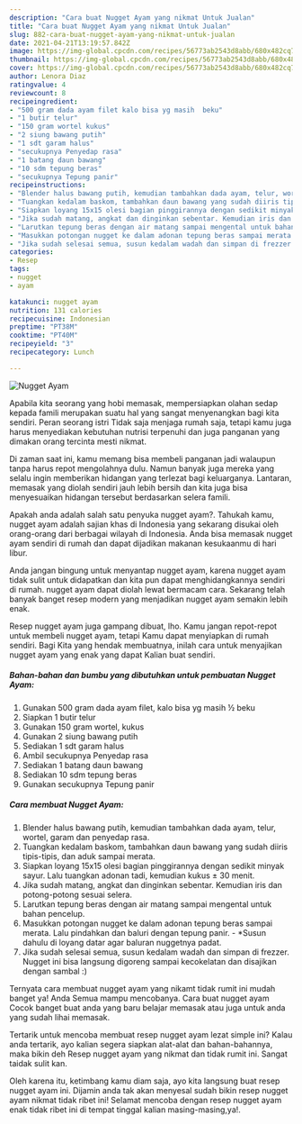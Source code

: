 ```yaml
---
description: "Cara buat Nugget Ayam yang nikmat Untuk Jualan"
title: "Cara buat Nugget Ayam yang nikmat Untuk Jualan"
slug: 882-cara-buat-nugget-ayam-yang-nikmat-untuk-jualan
date: 2021-04-21T13:19:57.842Z
image: https://img-global.cpcdn.com/recipes/56773ab2543d8abb/680x482cq70/nugget-ayam-foto-resep-utama.jpg
thumbnail: https://img-global.cpcdn.com/recipes/56773ab2543d8abb/680x482cq70/nugget-ayam-foto-resep-utama.jpg
cover: https://img-global.cpcdn.com/recipes/56773ab2543d8abb/680x482cq70/nugget-ayam-foto-resep-utama.jpg
author: Lenora Diaz
ratingvalue: 4
reviewcount: 8
recipeingredient:
- "500 gram dada ayam filet kalo bisa yg masih  beku"
- "1 butir telur"
- "150 gram wortel kukus"
- "2 siung bawang putih"
- "1 sdt garam halus"
- "secukupnya Penyedap rasa"
- "1 batang daun bawang"
- "10 sdm tepung beras"
- "secukupnya Tepung panir"
recipeinstructions:
- "Blender halus bawang putih, kemudian tambahkan dada ayam, telur, wortel, garam dan penyedap rasa."
- "Tuangkan kedalam baskom, tambahkan daun bawang yang sudah diiris tipis-tipis, dan aduk sampai merata."
- "Siapkan loyang 15x15 olesi bagian pinggirannya dengan sedikit minyak sayur. Lalu tuangkan adonan tadi, kemudian kukus ± 30 menit."
- "Jika sudah matang, angkat dan dinginkan sebentar. Kemudian iris dan potong-potong sesuai selera."
- "Larutkan tepung beras dengan air matang sampai mengental untuk bahan pencelup."
- "Masukkan potongan nugget ke dalam adonan tepung beras sampai merata. Lalu pindahkan dan baluri dengan tepung panir. *Susun dahulu di loyang datar agar baluran nuggetnya padat."
- "Jika sudah selesai semua, susun kedalam wadah dan simpan di frezzer. Nugget ini bisa langsung digoreng sampai kecokelatan dan disajikan dengan sambal :)"
categories:
- Resep
tags:
- nugget
- ayam

katakunci: nugget ayam 
nutrition: 131 calories
recipecuisine: Indonesian
preptime: "PT38M"
cooktime: "PT40M"
recipeyield: "3"
recipecategory: Lunch

---
```



![Nugget Ayam](https://img-global.cpcdn.com/recipes/56773ab2543d8abb/680x482cq70/nugget-ayam-foto-resep-utama.jpg)

Apabila kita seorang yang hobi memasak, mempersiapkan olahan sedap kepada famili merupakan suatu hal yang sangat menyenangkan bagi kita sendiri. Peran seorang istri Tidak saja menjaga rumah saja, tetapi kamu juga harus menyediakan kebutuhan nutrisi terpenuhi dan juga panganan yang dimakan orang tercinta mesti nikmat.

Di zaman  saat ini, kamu memang bisa membeli panganan jadi walaupun tanpa harus repot mengolahnya dulu. Namun banyak juga mereka yang selalu ingin memberikan hidangan yang terlezat bagi keluarganya. Lantaran, memasak yang diolah sendiri jauh lebih bersih dan kita juga bisa menyesuaikan hidangan tersebut berdasarkan selera famili. 



Apakah anda adalah salah satu penyuka nugget ayam?. Tahukah kamu, nugget ayam adalah sajian khas di Indonesia yang sekarang disukai oleh orang-orang dari berbagai wilayah di Indonesia. Anda bisa memasak nugget ayam sendiri di rumah dan dapat dijadikan makanan kesukaanmu di hari libur.

Anda jangan bingung untuk menyantap nugget ayam, karena nugget ayam tidak sulit untuk didapatkan dan kita pun dapat menghidangkannya sendiri di rumah. nugget ayam dapat diolah lewat bermacam cara. Sekarang telah banyak banget resep modern yang menjadikan nugget ayam semakin lebih enak.

Resep nugget ayam juga gampang dibuat, lho. Kamu jangan repot-repot untuk membeli nugget ayam, tetapi Kamu dapat menyiapkan di rumah sendiri. Bagi Kita yang hendak membuatnya, inilah cara untuk menyajikan nugget ayam yang enak yang dapat Kalian buat sendiri.

<!--inarticleads1-->

##### Bahan-bahan dan bumbu yang dibutuhkan untuk pembuatan Nugget Ayam:

1. Gunakan 500 gram dada ayam filet, kalo bisa yg masih ½ beku
1. Siapkan 1 butir telur
1. Gunakan 150 gram wortel, kukus
1. Gunakan 2 siung bawang putih
1. Sediakan 1 sdt garam halus
1. Ambil secukupnya Penyedap rasa
1. Sediakan 1 batang daun bawang
1. Sediakan 10 sdm tepung beras
1. Gunakan secukupnya Tepung panir




<!--inarticleads2-->

##### Cara membuat Nugget Ayam:

1. Blender halus bawang putih, kemudian tambahkan dada ayam, telur, wortel, garam dan penyedap rasa.
1. Tuangkan kedalam baskom, tambahkan daun bawang yang sudah diiris tipis-tipis, dan aduk sampai merata.
1. Siapkan loyang 15x15 olesi bagian pinggirannya dengan sedikit minyak sayur. Lalu tuangkan adonan tadi, kemudian kukus ± 30 menit.
1. Jika sudah matang, angkat dan dinginkan sebentar. Kemudian iris dan potong-potong sesuai selera.
1. Larutkan tepung beras dengan air matang sampai mengental untuk bahan pencelup.
1. Masukkan potongan nugget ke dalam adonan tepung beras sampai merata. Lalu pindahkan dan baluri dengan tepung panir. - *Susun dahulu di loyang datar agar baluran nuggetnya padat.
1. Jika sudah selesai semua, susun kedalam wadah dan simpan di frezzer. Nugget ini bisa langsung digoreng sampai kecokelatan dan disajikan dengan sambal :)




Ternyata cara membuat nugget ayam yang nikamt tidak rumit ini mudah banget ya! Anda Semua mampu mencobanya. Cara buat nugget ayam Cocok banget buat anda yang baru belajar memasak atau juga untuk anda yang sudah lihai memasak.

Tertarik untuk mencoba membuat resep nugget ayam lezat simple ini? Kalau anda tertarik, ayo kalian segera siapkan alat-alat dan bahan-bahannya, maka bikin deh Resep nugget ayam yang nikmat dan tidak rumit ini. Sangat taidak sulit kan. 

Oleh karena itu, ketimbang kamu diam saja, ayo kita langsung buat resep nugget ayam ini. Dijamin anda tak akan menyesal sudah bikin resep nugget ayam nikmat tidak ribet ini! Selamat mencoba dengan resep nugget ayam enak tidak ribet ini di tempat tinggal kalian masing-masing,ya!.

